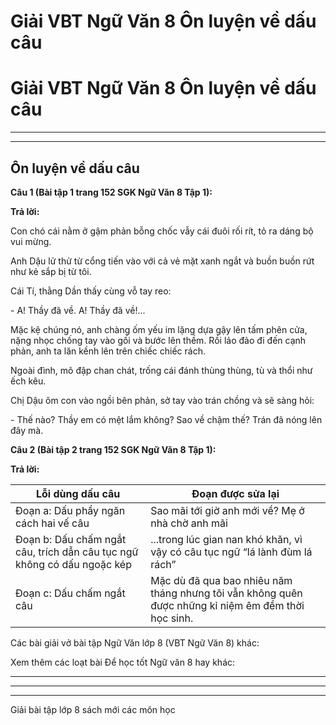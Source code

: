 # Giải VBT Ngữ Văn 8 Ôn luyện về dấu câu

# Giải VBT Ngữ Văn 8 Ôn luyện về dấu câu

* * *

* * *

## Ôn luyện về dấu câu

**Câu 1 (Bài tập 1 trang 152 SGK Ngữ Văn 8 Tập 1):**

**Trả lời:**

Con chó cái nằm ở gậm phản bỗng chốc vẫy cái đuôi rối rít, tỏ ra dáng bộ vui mừng. 

Anh Dậu lử thử từ cổng tiến vào với cả vẻ mặt xanh ngắt và buồn buồn rứt như kẻ sắp bị từ tôi. 

Cái Tí, thằng Dần thấy cùng vỗ tay reo: 

\- A! Thầy đã về. A! Thầy đã về!... 

Mặc kệ chúng nó, anh chàng ốm yếu im lặng dựa gậy lên tấm phên cửa, nặng nhọc chống tay vào gối và bước lên thềm. Rồi lảo đảo đi đến cạnh phản, anh ta lăn kềnh lên trên chiếc chiếc rách. 

Ngoài đình, mõ đập chan chát, trống cái đánh thùng thùng, tù và thổi như ếch kêu. 

Chị Dậu ôm con vào ngồi bên phản, sở tay vào trán chồng và sẽ sàng hỏi: 

\- Thế nào? Thầy em có mệt lắm không? Sao về chậm thế? Trán đã nóng lên đây mà. 

**Câu 2 (Bài tập 2 trang 152 SGK Ngữ Văn 8 Tập 1):**

**Trả lời:**

Lỗi dùng dấu câu |  Đoạn được sửa lại   
---|---  
Đoạn a: Dấu phẩy ngăn cách hai vế câu |  Sao mãi tới giờ anh mới về? Mẹ ở nhà chờ anh mãi   
Đoạn b: Dấu chấm ngắt câu, trích dẫn câu tục ngữ không có dấu ngoặc kép |  ...trong lúc gian nan khó khăn, vì vậy có câu tục ngữ “lá lành đùm lá rách”   
Đoạn c: Dấu chấm ngắt câu |  Mặc dù đã qua bao nhiêu năm tháng nhưng tôi vẫn không quên được những kỉ niệm êm đềm thời học sinh.   
  
Các bài giải vở bài tập Ngữ Văn lớp 8 (VBT Ngữ Văn 8) khác:

Xem thêm các loạt bài Để học tốt Ngữ văn 8 hay khác:

* * *

* * *

* * *

Giải bài tập lớp 8 sách mới các môn học
